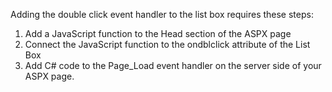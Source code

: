 Adding the double click event handler to the list box requires these steps:</br>
1. Add a JavaScript function to the Head section of the ASPX page</br>
2. Connect the JavaScript function to the ondblclick attribute of the List Box</br>
3. Add C# code to the Page_Load event handler on the server side of your ASPX page.</br>
